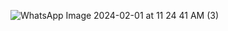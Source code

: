 ![WhatsApp Image 2024-02-01 at 11 24 41 AM (3)](https://github.com/Medosha22/Mastering-Embedded-Systems-Online-Diploma/assets/125259963/f262195d-594a-470c-9be8-cfd7fcc08a2c)
